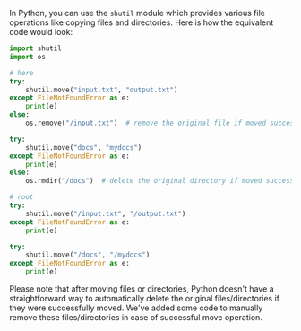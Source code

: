 In Python, you can use the `shutil` module which provides various file operations like copying files and directories. Here is how the equivalent code would look:

```python
import shutil
import os

# here
try:
    shutil.move("input.txt", "output.txt")
except FileNotFoundError as e:
    print(e)
else:
    os.remove("/input.txt")  # remove the original file if moved successfully

try:
    shutil.move("docs", "mydocs")
except FileNotFoundError as e:
    print(e)
else:
    os.rmdir("/docs")  # delete the original directory if moved successfully

# root
try:
    shutil.move("/input.txt", "/output.txt")
except FileNotFoundError as e:
    print(e)

try:
    shutil.move("/docs", "/mydocs")
except FileNotFoundError as e:
    print(e)
```

Please note that after moving files or directories, Python doesn't have a straightforward way to automatically delete the original files/directories if they were successfully moved. We've added some code to manually remove these files/directories in case of successful move operation.
